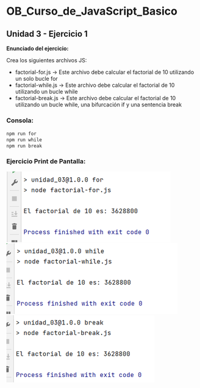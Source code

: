 # OB_Curso_de_JavaScript_Basico
## Unidad 3 - Ejercicio 1

**Enunciado del ejercicio:**

Crea los siguientes archivos JS:

- factorial-for.js -> Este archivo debe calcular el factorial de 10 utilizando un solo bucle for
- factorial-while.js -> Este archivo debe calcular el factorial de 10 utilizando un bucle while
- factorial-break.js -> Este archivo debe calcular el factorial de 10 utilizando un bucle while, una bifurcación if y una sentencia break

### Consola:
```
npm run for
npm run while
npm run break
```
### Ejercicio Print de Pantalla:
![Print de pantall ejercicio](img.png)
![Print de pantall ejercicio](img_1.png)
![Print de pantall ejercicio](img_2.png)
